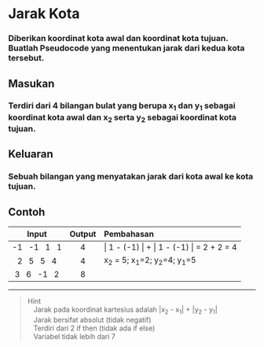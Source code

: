 # Jarak Kota
### Diberikan koordinat kota awal dan koordinat kota tujuan. Buatlah Pseudocode yang menentukan jarak dari kedua kota tersebut.

## Masukan
### Terdiri dari 4 bilangan bulat yang berupa x<sub>1</sub> dan y<sub>1</sub> sebagai koordinat kota awal dan x<sub>2</sub> serta y<sub>2</sub> sebagai koordinat kota tujuan.

## Keluaran
### Sebuah bilangan yang menyatakan jarak dari kota awal ke kota tujuan.

## Contoh
| Input  | Output  | Pembahasan |
|:---:   |:---:    | :--- |
| -1 &nbsp; -1 &nbsp; 1 &nbsp; 1 |  4  | &#124; 1 - (-1) &#124; + &#124; 1 - (-1) &#124; = 2 + 2 = 4|
| 2 &nbsp; 5 &nbsp; 5 &nbsp; 4 |  4  | x<sub>2</sub> = 5; x<sub>1</sub>=2; y<sub>2</sub>=4; y<sub>1</sub>=5|
| 3 &nbsp; 6 &nbsp; -1 &nbsp; 2 |  8 | 
***


>Hint  
&nbsp;&nbsp; Jarak pada koordinat kartesius adalah |x<sub>2</sub> - x<sub>1</sub>|  + |y<sub>2</sub> - y<sub>1</sub>|  
&nbsp;&nbsp; Jarak bersifat absolut (tidak negatif)  
&nbsp;&nbsp; Terdiri dari 2 if then (tidak ada if else)  
&nbsp;&nbsp; Variabel tidak lebih dari 7